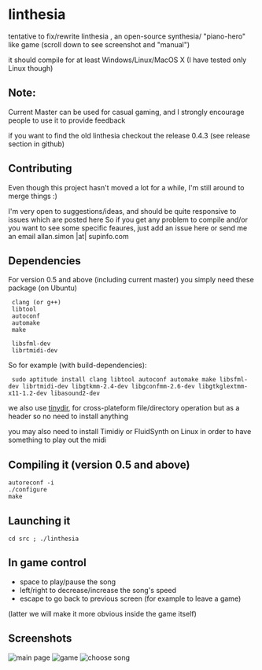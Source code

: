 linthesia
=========

tentative to fix/rewrite linthesia , an open-source synthesia/ "piano-hero" like game
(scroll down to see screenshot and "manual")

it should compile for at least Windows/Linux/MacOS X (I have tested only Linux though)

## Note:

Current Master can be used for casual gaming, and I strongly encourage people to use it
to provide feedback

if you want to find the old linthesia checkout the release 0.4.3 (see release section in github)

## Contributing 

Even though this project hasn't moved a lot for a while, I'm still around to merge things :)

I'm very open to suggestions/ideas, and should be quite responsive to issues which are posted here
So if you get any problem to compile and/or you want to see some specific feaures, just add an issue
here or send me an email  allan.simon |at| supinfo.com


## Dependencies
For version 0.5 and above (including current master) you simply need these package (on Ubuntu)


     clang (or g++)
     libtool
     autoconf
     automake
     make

     libsfml-dev
     librtmidi-dev
     
So for example (with build-dependencies):
     
     sudo aptitude install clang libtool autoconf automake make libsfml-dev librtmidi-dev libgtkmm-2.4-dev libgconfmm-2.6-dev libgtkglextmm-x11-1.2-dev libasound2-dev

we also use [tinydir](https://github.com/cxong/tinydir), for cross-plateform file/directory
operation but as a header so no need to install anything

you may also need to install Timidiy or FluidSynth on Linux in order to have something to play out the midi

## Compiling it (version 0.5 and above)

    autoreconf -i
    ./configure
    make

## Launching it

    cd src ; ./linthesia

## In game control

 * space to play/pause the song
 * left/right to decrease/increase the song's speed
 * escape to go back to previous screen (for example to leave a game)

(latter we will make it more obvious inside the game itself)

## Screenshots 

![main page](https://raw.githubusercontent.com/allan-simon/linthesia/master/docs/screenshots/main.png)
![game](https://raw.githubusercontent.com/allan-simon/linthesia/master/docs/screenshots/game.png)
![choose song](https://raw.githubusercontent.com/allan-simon/linthesia/master/docs/screenshots/choose_song.png)
